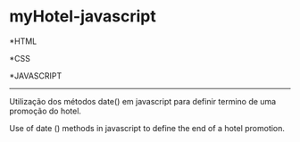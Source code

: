 ﻿# myHotel-javascript
 
  *HTML
  
  *CSS
  
  *JAVASCRIPT
  
  --------
  
 Utilização dos métodos date() em javascript para definir termino de uma promoção do hotel.
 
 Use of date () methods in javascript to define the end of a hotel promotion.
